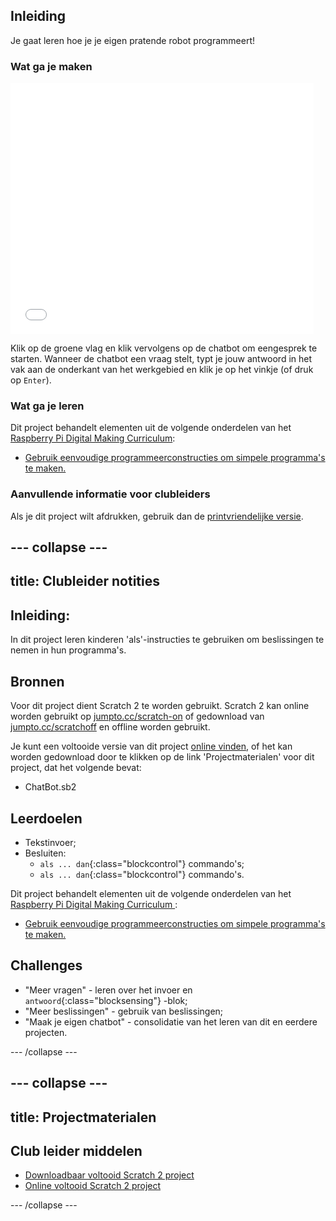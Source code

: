 ## Inleiding

Je gaat leren hoe je je eigen pratende robot programmeert!

### Wat ga je maken

<div class="scratch-preview">
  <iframe allowtransparency="true" width="485" height="402" src="//scratch.mit.edu/projects/embed/219855286/?autostart=false" frameborder="0"></iframe>
</div>

Klik op de groene vlag en klik vervolgens op de chatbot om een ​​gesprek te starten. Wanneer de chatbot een vraag stelt, typt je jouw antwoord in het vak aan de onderkant van het werkgebied en klik je op het vinkje (of druk op `Enter`).

### Wat ga je leren

Dit project behandelt elementen uit de volgende onderdelen van het [Raspberry Pi Digital Making Curriculum](http://rpf.io/curriculum):

+ [Gebruik eenvoudige programmeerconstructies om simpele programma's te maken.](https://www.raspberrypi.org/curriculum/programming/creator)

### Aanvullende informatie voor clubleiders

Als je dit project wilt afdrukken, gebruik dan de [printvriendelijke versie](https://projects.raspberrypi.org/nl-NL/projects/chatbot/print).

--- collapse ---
---
title: Clubleider notities
---
## Inleiding:

In dit project leren kinderen 'als'-instructies te gebruiken om beslissingen te nemen in hun programma's.

## Bronnen

Voor dit project dient Scratch 2 te worden gebruikt. Scratch 2 kan online worden gebruikt op [jumpto.cc/scratch-on](http://jumpto.cc/scratch-on) of gedownload van [jumpto.cc/scratchoff](http://jumpto.cc/scratch-off) en offline worden gebruikt.

Je kunt een voltooide versie van dit project [online vinden](https://scratch.mit.edu/projects/219855286/#editor), of het kan worden gedownload door te klikken op de link 'Projectmaterialen' voor dit project, dat het volgende bevat:

+ ChatBot.sb2

## Leerdoelen

+ Tekstinvoer;
+ Besluiten: 
    + `als ... dan`{:class="blockcontrol"} commando's;
    + `als ... dan`{:class="blockcontrol"} commando's.

Dit project behandelt elementen uit de volgende onderdelen van het [ Raspberry Pi Digital Making Curriculum ](http://rpf.io/curriculum):

+ [Gebruik eenvoudige programmeerconstructies om simpele programma's te maken.](https://www.raspberrypi.org/curriculum/programming/creator)

## Challenges

+ "Meer vragen" - leren over het invoer en `antwoord`{:class="blocksensing"} -blok;
+ "Meer beslissingen" - gebruik van beslissingen;
+ "Maak je eigen chatbot" - consolidatie van het leren van dit en eerdere projecten.

--- /collapse ---

--- collapse ---
---
title: Projectmaterialen
---
## Club leider middelen

+ [Downloadbaar voltooid Scratch 2 project](resources/BrainGot.sb2)
+ [Online voltooid Scratch 2 project](https://scratch.mit.edu/projects/219855286/#editor)

--- /collapse ---

